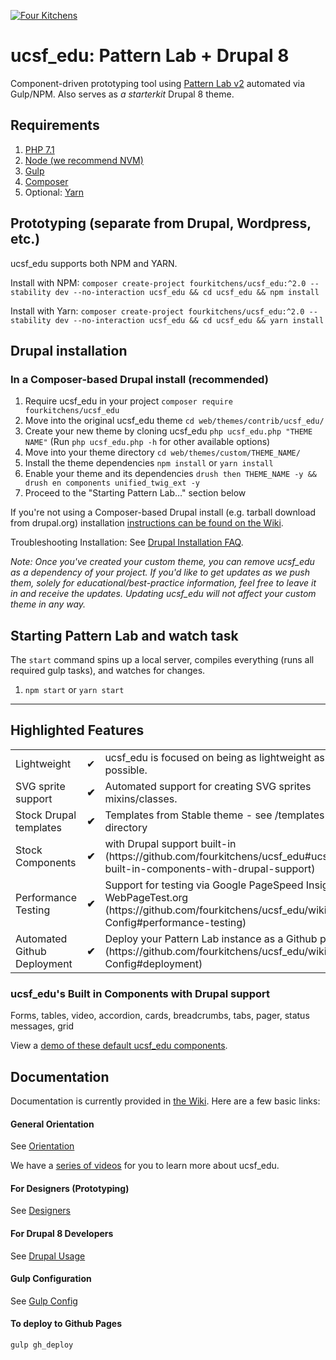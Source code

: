 [![Four Kitchens](https://img.shields.io/badge/4K-Four%20Kitchens-35AA4E.svg)](https://fourkitchens.com/)

# ucsf_edu: Pattern Lab + Drupal 8

Component-driven prototyping tool using [Pattern Lab v2](http://patternlab.io/) automated via Gulp/NPM. Also serves as _a starterkit_ Drupal 8 theme.

## Requirements

1.  [PHP 7.1](http://www.php.net/)
2.  [Node (we recommend NVM)](https://github.com/creationix/nvm)
3.  [Gulp](http://gulpjs.com/)
4.  [Composer](https://getcomposer.org/)
5.  Optional: [Yarn](https://github.com/yarnpkg/yarn)

## Prototyping (separate from Drupal, Wordpress, etc.)

ucsf_edu supports both NPM and YARN.

Install with NPM:
`composer create-project fourkitchens/ucsf_edu:^2.0 --stability dev --no-interaction ucsf_edu && cd ucsf_edu && npm install`

Install with Yarn:
`composer create-project fourkitchens/ucsf_edu:^2.0 --stability dev --no-interaction ucsf_edu && cd ucsf_edu && yarn install`

## Drupal installation

### In a Composer-based Drupal install (recommended)

1. Require ucsf_edu in your project `composer require fourkitchens/ucsf_edu`
2. Move into the original ucsf_edu theme `cd web/themes/contrib/ucsf_edu/`
3. Create your new theme by cloning ucsf_edu `php ucsf_edu.php "THEME NAME"` (Run `php ucsf_edu.php -h` for other available options)
4. Move into your theme directory `cd web/themes/custom/THEME_NAME/`
5. Install the theme dependencies `npm install` or `yarn install`
6. Enable your theme and its dependencies `drush then THEME_NAME -y && drush en components unified_twig_ext -y`
7. Proceed to the "Starting Pattern Lab…" section below

If you're not using a Composer-based Drupal install (e.g. tarball download from drupal.org) installation [instructions can be found on the Wiki](https://github.com/fourkitchens/ucsf_edu/wiki/Installation).

Troubleshooting Installation: See [Drupal Installation FAQ](https://github.com/fourkitchens/ucsf_edu/wiki/Installation#drupal-installation-faq).

_Note: Once you've created your custom theme, you can remove ucsf_edu as a dependency of your project. If you'd like to get updates as we push them, solely for educational/best-practice information, feel free to leave it in and receive the updates. Updating ucsf_edu will not affect your custom theme in any way._

## Starting Pattern Lab and watch task

The `start` command spins up a local server, compiles everything (runs all required gulp tasks), and watches for changes.

1.  `npm start` or `yarn start`

---

## Highlighted Features

<table><tbody>
<tr><td>Lightweight</td><td>✔</td><td>ucsf_edu is focused on being as lightweight as possible.</td></tr>
<tr><td>SVG sprite support </td><td><strong>✔</strong></td><td>Automated support for creating SVG sprites mixins/classes.</td></tr>
<tr><td>Stock Drupal templates </td><td><strong>✔</strong></td><td>Templates from Stable theme - see /templates directory</td></tr>
<tr><td>Stock Components </td><td><strong>✔</strong></td><td>with Drupal support built-in (https://github.com/fourkitchens/ucsf_edu#ucsf_edus-built-in-components-with-drupal-support)</td></tr>
<tr><td>Performance Testing </td><td><strong>✔</strong></td><td>Support for testing via Google PageSpeed Insights and WebPageTest.org (https://github.com/fourkitchens/ucsf_edu/wiki/Gulp-Config#performance-testing)</td></tr>
<tr><td>Automated Github Deployment </td><td><strong>✔</strong></td><td>Deploy your Pattern Lab instance as a Github page (https://github.com/fourkitchens/ucsf_edu/wiki/Gulp-Config#deployment)</td></tr>
</tbody></table>

<h3 id="components">ucsf_edu's Built in Components with Drupal support</h3>
Forms, tables, video, accordion, cards, breadcrumbs, tabs, pager, status messages, grid

View a [demo of these default ucsf_edu components](https://fourkitchens.github.io/ucsf_edu/pattern-lab/public/).

## Documentation

Documentation is currently provided in [the Wiki](https://github.com/fourkitchens/ucsf_edu/wiki). Here are a few basic links:

#### General Orientation

See [Orientation](https://github.com/fourkitchens/ucsf_edu/wiki/Orientation)

We have a [series of videos](https://www.youtube.com/playlist?list=PLO9S6JjNqWsGMQLDfE8Ekt0ryrGa3g4km) for you to learn more about ucsf_edu.

#### For Designers (Prototyping)

See [Designers](https://github.com/fourkitchens/ucsf_edu/wiki/For-Designers)

#### For Drupal 8 Developers

See [Drupal Usage](https://github.com/fourkitchens/ucsf_edu/wiki/Drupal-Usage)

#### Gulp Configuration

See [Gulp Config](https://github.com/fourkitchens/ucsf_edu/wiki/Gulp-Config)


#### To deploy to Github Pages
`gulp gh_deploy`